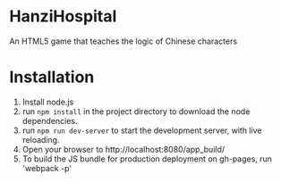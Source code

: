 # HanziHospital
An HTML5 game that teaches the logic of Chinese characters

# Installation
1. Install node.js
2. run `npm install` in the project directory to download the node dependencies.
3. run `npm run dev-server` to start the development server, with live reloading.
4. Open your browser to http://localhost:8080/app_build/
5. To build the JS bundle for production deployment on gh-pages, run 'webpack -p'
